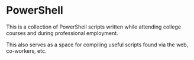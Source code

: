 # PowerShell
This is a collection of PowerShell scripts written while attending college courses and during professional employment.

This also serves as a space for compiling useful scripts found via the web, co-workers, etc. 

